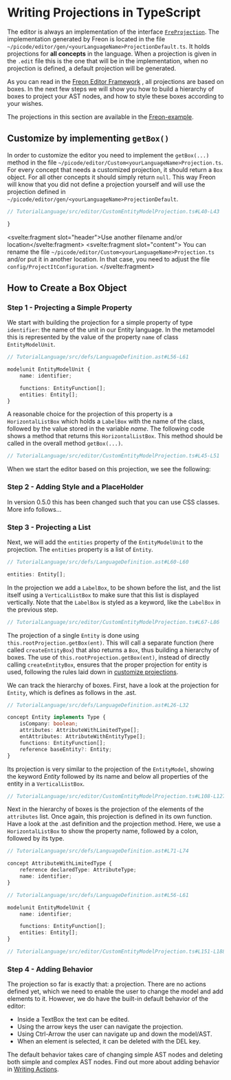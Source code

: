 <script>
    import Note from "$lib/notes/Note.svelte";
    import Figure from "$lib/figures/Figure.svelte";
</script>

# <a name="writing-projections"></a> Writing Projections in TypeScript

The editor is always an implementation of the interface
[`FreProjection`](/060_Under_the_Hood/010_The_Editor_Framework/020_The_Editor_Interfaces/010_FreProjection_Interface). The
implementation generated by Freon is located in the file `~/picode/editor/gen/<yourLanguageName>ProjectionDefault.ts`.
It holds projections for **all concepts** in the language. When a projection is given in the `.edit`
file this is the one that will be in
the implementation, when no projection is defined, a default projection will be generated.

As you can read in the [Freon Editor Framework](/060_Under_the_Hood/010_The_Editor_Framework) ,
all projections are based on boxes. In the next few steps we will show you how to build a hierarchy
of boxes to project your AST nodes, and how to style these boxes according to your wishes.

The projections in this section are available in
the <a href="https://github.com/freon4dsl/Freon-example.git" target="_blank">Freon-example</a>.

## Customize by implementing `getBox()`

In order to customize the editor you need to implement the `getBox(...)` method in the
file `~/picode/editor/Custom<yourLanguageName>Projection.ts`.
For every concept that needs a customized projection, it should
return a `Box` object. For all other concepts it should simply return `null`.
This way Freon will know that you did not define a projection yourself and will use the projection
defined in `~/picode/editor/gen/<yourLanguageName>ProjectionDefault`.

```ts
// TutorialLanguage/src/editor/CustomEntityModelProjection.ts#L40-L43

}

```

<Note><svelte:fragment slot="header">Use another filename and/or location</svelte:fragment>
<svelte:fragment slot="content">
You can rename the file `~/picode/editor/Custom<yourLanguageName>Projection.ts` and/or put it in another location.
In that case, you need to adjust the file `config/ProjectItConfiguration`.
</svelte:fragment>
</Note>

## How to Create a Box Object

### Step 1 - Projecting a Simple Property

We start with building the projection for a simple property of type `identifier`:
the name of the unit in our Entity language. In the metamodel this is represented by the value of
the property `name` of class `EntityModelUnit`.

```ts
// TutorialLanguage/src/defs/LanguageDefinition.ast#L56-L61

modelunit EntityModelUnit {
    name: identifier;

    functions: EntityFunction[];
    entities: Entity[];
}
```

A reasonable choice for the projection of this property is a
`HorizontalListBox` which holds a `LabelBox` with
the name of the class, followed by the value stored in the variable _name_.
The following code shows a method that returns
this `HorizontalListBox`. This method should be called in the overall method `getBox(...)`.

```ts
// TutorialLanguage/src/editor/CustomEntityModelProjection.ts#L45-L51


```

When we start the editor based on this projection, we see the following:

<Figure
    imageName={"demomodelname.png"}
    caption={"Simple Projection of a name property"}
    figureNumber={1}>
</Figure>

### Step 2 - Adding Style and a PlaceHolder

[//]: # "// TODO Jos, please create new text for styling"

In version 0.5.0 this has been changed such that you can use CSS classes. More info follows...

### Step 3 - Projecting a List

Next, we will add the `entities` property of the `EntityModelUnit` to the projection.
The `entities` property is a list of `Entity`.

```ts
// TutorialLanguage/src/defs/LanguageDefinition.ast#L60-L60

entities: Entity[];
```

In the projection we add a `LabelBox`, to be shown
before the list, and the list itself using a `VerticalListBox` to make sure that this list is
displayed vertically. Note that the `LabelBox` is styled as a keyword, like the `LabelBox`
in the previous step.

```ts
// TutorialLanguage/src/editor/CustomEntityModelProjection.ts#L67-L86


```

The projection of a single `Entity` is done using `this.rootProjection.getBox(ent)`. This will call a
separate function (here called `createEntityBox`) that also returns a `Box`, thus building a hierarchy of boxes. The use of
`this.rootProjection.getBox(ent)`, instead of directly calling `createEntityBox`,
ensures that the proper projection for entity is used, following the rules laid down in
[customize projections](/030_Developing_a_Language/020_Definition_Level/010_Editor_Definition#editor-three-levels).

We can track the hierarchy of boxes. First, have a look at the projection for `Entity`, which is defines as follows in the .ast.

```ts
// TutorialLanguage/src/defs/LanguageDefinition.ast#L26-L32

concept Entity implements Type {
    isCompany: boolean;
    attributes: AttributeWithLimitedType[];
    entAttributes: AttributeWithEntityType[];
    functions: EntityFunction[];
    reference baseEntity?: Entity;
}
```

Its projection is very similar to the projection of the `EntityModel`,
showing the keyword _Entity_ followed by its name and below all properties of the
entity in a `VerticalListBox`.

```ts
// TutorialLanguage/src/editor/CustomEntityModelProjection.ts#L108-L127


```

Next in the hierarchy of boxes is the projection of the elements of the `attributes` list. Once again,
this projection is defined in its own function. Have a look at the .ast definition and the projection method.
Here, we use a `HorizontalListBox` to show the property name, followed by a colon,
followed by its type.

```ts
// TutorialLanguage/src/defs/LanguageDefinition.ast#L71-L74

concept AttributeWithLimitedType {
    reference declaredType: AttributeType;
    name: identifier;
}
```

```ts
// TutorialLanguage/src/defs/LanguageDefinition.ast#L56-L61

modelunit EntityModelUnit {
    name: identifier;

    functions: EntityFunction[];
    entities: Entity[];
}
```

```ts
// TutorialLanguage/src/editor/CustomEntityModelProjection.ts#L151-L188


```

### Step 4 - Adding Behavior

The projection so far is exactly that: a projection. There are no actions defined yet,
which we need to enable the user to change the model and add elements to it. However,
we do have the built-in default behavior of the editor:

- Inside a TextBox the text can be edited.
- Using the arrow keys the user can navigate the projection.
- Using Ctrl-Arrow the user can navigate up and down the model/AST.
- When an element is selected, it can be deleted with the DEL key.

The default behavior takes care of changing simple AST nodes and deleting both simple and
complex AST nodes. Find out more about adding behavior in [Writing Actions](/030_Developing_a_Language/030_API_Level/030_Writing_Actions).
